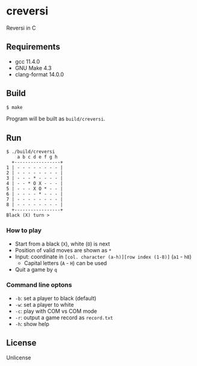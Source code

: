 # creversi

Reversi in C

## Requirements

- gcc 11.4.0
- GNU Make 4.3
- clang-format 14.0.0

## Build

```bash
$ make
```

Program will be built as `build/creversi`.

## Run

```
$ ./build/creversi
    a b c d e f g h
  +-----------------+
1 | - - - - - - - - |
2 | - - - - - - - - |
3 | - - - * - - - - |
4 | - - * O X - - - |
5 | - - - X O * - - |
6 | - - - - * - - - |
7 | - - - - - - - - |
8 | - - - - - - - - |
  +-----------------+
Black (X) turn > 
```

### How to play

- Start from a black (`X`), white (`O`) is next
- Position of valid moves are shown as `*`
- Input: coordinate in `[col. character (a-h)][row index (1-8)]` (`a1` - `h8`)
    - Capital letters (`A` - `H`) can be used
- Quit a game by `q`

### Command line optons

- `-b`: set a player to black (default)
- `-w`: set a player to white
- `-c`: play with COM vs COM mode
- `-r`: output a game record as `record.txt`
- `-h`: show help

## License

Unlicense
